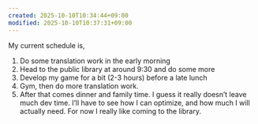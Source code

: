 ```yaml
---
created: 2025-10-10T10:34:44+09:00
modified: 2025-10-10T10:37:31+09:00
---
```


My current schedule is, 
1. Do some translation work in the early morning
2. Head to the public library at around 9:30 and do some more
3. Develop my game for a bit (2-3 hours) before a late lunch
4. Gym, then do more translation work. 
5. After that comes dinner and family time.
I guess it really doesn’t leave much dev time. I’ll have to see how I can optimize, and how much I will actually need. For now I really like coming to the library.
